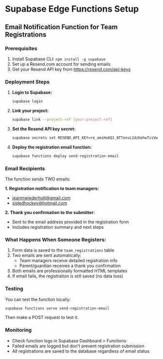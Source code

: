 # Supabase Edge Functions Setup

## Email Notification Function for Team Registrations

### Prerequisites
1. Install Supabase CLI: `npm install -g supabase`
2. Set up a Resend.com account for sending emails
3. Get your Resend API key from https://resend.com/api-keys

### Deployment Steps

1. **Login to Supabase:**
   ```bash
   supabase login
   ```

2. **Link your project:**
   ```bash
   supabase link --project-ref [your-project-ref]
   ```
   
3. **Set the Resend API key secret:**
   ```bash
   supabase secrets set RESEND_API_KEY=re_amiHo6Q1_8TTenvL2dzKehwTisVwxLFZX
   ```

4. **Deploy the registration email function:**
   ```bash
   supabase functions deploy send-registration-email
   ```

### Email Recipients
The function sends TWO emails:

**1. Registration notification to team managers:**
- jeanmwiederholt@gmail.com
- sjsledhockey@hotmail.com

**2. Thank you confirmation to the submitter:**
- Sent to the email address provided in the registration form
- Includes registration summary and next steps

### What Happens When Someone Registers:
1. Form data is saved to the `team_registrations` table
2. Two emails are sent automatically:
   - Team managers receive detailed registration info
   - Parent/guardian receives a thank you confirmation
3. Both emails are professionally formatted HTML templates
4. If email fails, the registration is still saved (no data loss)

### Testing
You can test the function locally:
```bash
supabase functions serve send-registration-email
```

Then make a POST request to test it.

### Monitoring
- Check function logs in Supabase Dashboard > Functions
- Failed emails are logged but don't prevent registration submission
- All registrations are saved to the database regardless of email status